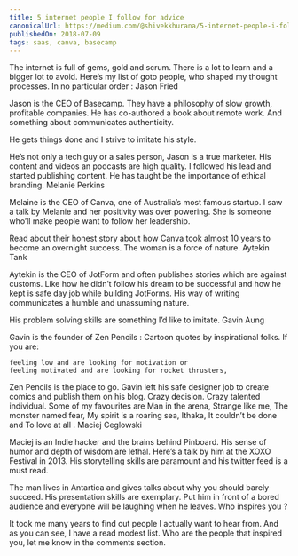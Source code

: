 ```yaml
---
title: 5 internet people I follow for advice
canonicalUrl: https://medium.com/@shivekkhurana/5-internet-people-i-follow-for-advice-86ddcde35a08
publishedOn: 2018-07-09
tags: saas, canva, basecamp
---
```


The internet is full of gems, gold and scrum. There is a lot to learn and a bigger lot to avoid. Here’s my list of goto people, who shaped my thought processes. In no particular order :
Jason Fried

Jason is the CEO of Basecamp. They have a philosophy of slow growth, profitable companies. He has co-authored a book about remote work. And something about communicates authenticity.

He gets things done and I strive to imitate his style.

He’s not only a tech guy or a sales person, Jason is a true marketer. His content and videos an podcasts are high quality. I followed his lead and started publishing content. He has taught be the importance of ethical branding.
Melanie Perkins

Melaine is the CEO of Canva, one of Australia’s most famous startup. I saw a talk by Melanie and her positivity was over powering. She is someone who’ll make people want to follow her leadership.

Read about their honest story about how Canva took almost 10 years to become an overnight success. The woman is a force of nature.
Aytekin Tank

Aytekin is the CEO of JotForm and often publishes stories which are against customs. Like how he didn’t follow his dream to be successful and how he kept is safe day job while building JotForms. His way of writing communicates a humble and unassuming nature.

His problem solving skills are something I’d like to imitate.
Gavin Aung

Gavin is the founder of Zen Pencils : Cartoon quotes by inspirational folks. If you are:

    feeling low and are looking for motivation or
    feeling motivated and are looking for rocket thrusters,

Zen Pencils is the place to go. Gavin left his safe designer job to create comics and publish them on his blog. Crazy decision. Crazy talented individual. Some of my favourites are Man in the arena, Strange like me, The monster named fear, My spirit is a roaring sea, Ithaka, It couldn’t be done and To love at all .
Maciej Ceglowski

Maciej is an Indie hacker and the brains behind Pinboard. His sense of humor and depth of wisdom are lethal. Here’s a talk by him at the XOXO Festival in 2013. His storytelling skills are paramount and his twitter feed is a must read.

The man lives in Antartica and gives talks about why you should barely succeed. His presentation skills are exemplary. Put him in front of a bored audience and everyone will be laughing when he leaves.
Who inspires you ?

It took me many years to find out people I actually want to hear from. And as you can see, I have a read modest list. Who are the people that inspired you, let me know in the comments section.